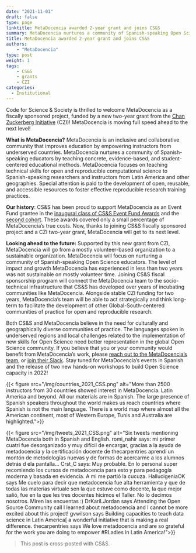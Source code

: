 ```yaml
---
date: "2021-11-01"
draft: false
type: page
linktitle: MetaDocencia awarded 2-year grant and joins CS&S 
summary: MetaDocencia nurtures a community of Spanish-speaking Open Science educators.  
title: MetaDocencia awarded 2-year grant and joins CS&S
authors: 
    - "MetaDocencia"
type: post
weight: 1
tags: 
    - CS&S
    - grants
    - CZI
categories:
  - Institutional
---
```


Code for Science & Society is thrilled to welcome MetaDocencia as a fiscally sponsored project, funded by a new two-year grant from the [Chan Zuckerberg Initiative](https://czi.co/OpenScience) (CZI)! MetaDocencia is moving full speed ahead to the next level! 
 
**What is MetaDocencia?** MetaDocencia is an inclusive and collaborative community that improves education by empowering instructors from underserved countries. MetaDocencia nurtures a community of Spanish-speaking educators by teaching concrete, evidence-based, and student-centered educational methods. MetaDocencia focuses on teaching technical skills for open and reproducible computational science to Spanish-speaking researchers and instructors from Latin America and other geographies. Special attention is paid to the development of open, reusable, and accessible resources to foster effective reproducible research training practices. 
 
**Our history**: CS&S has been proud to support MetaDocencia as an Event Fund grantee in the [inaugural class of CS&S Event Fund Awards](https://eventfund.codeforscience.org/announcing/) and the [second cohort](https://eventfund.codeforscience.org/announcing-the-new-cohort-of-event-fund-grantees/). These awards covered only a small percentage of MetaDocencia’s true costs. Now, thanks to joining CS&S fiscally sponsored project and a CZI two-year grant, MetaDocencia will get to its next level. 
 
 
**Looking ahead to the future:** Supported by this new grant from CZI, MetaDocencia will go from a mostly volunteer-based organization to a sustainable organization. MetaDocencia will focus on nurturing a community of Spanish-speaking Open Science educators. The level of impact and growth MetaDocencia has experienced in less than two years was not sustainable on mostly volunteer time. Joining CS&S fiscal sponsorship program will connect the MetaDocencia team to the socio-technical infrastructure that CS&S has developed over years of incubating communities like MetaDocencia. Alongside stable CZI funding for two years, MetaDocencia’s team will be able to act strategically and think long-term to facilitate the development of other Global-South-centered communities of practice for open and reproducible research. 
 
Both CS&S and MetaDocencia believe in the need for culturally and geographically diverse communities of practice.  The languages spoken in underserved regions and local challenges related to the implementation of new skills for Open Science need better representation in the global Open Science community. If you believe that you or your community would benefit from MetaDocencia’s work, please [reach out to the MetaDocencia’s team](mailto:info@metadocencia.org), or [join their Slack](https://w3id.org/metadocencia/slack). Stay tuned for MetaDocencia’s events in Spanish and the release of two new hands-on workshops to build Open Science capacity in 2022!

{{< figure src="/img/countries_2021_CSS.png" alt="More than 2500 instructors from 30 countries showed interest in MetaDocencia. Latin America and beyond. All our materials are in Spanish. The large presence of Spanish speakers throughout the world makes us reach countries where Spanish is not the main language. There is a world map where almost all the American continent, most of Western Europe, Tunis and Australia are highlighted.">}}


{{< figure src="/img/tweets_2021_CSS.png" alt="Six tweets mentioning MetaDocencia both in Spanish and English. romi_nahir says: mi primer cuatri fue desorganizado y muy difícil de encargar, gracias a la ayuda de metadocencia y la certificación docente de thecarpentries aprendí un montón de metodologías nuevas y de formas de acercarme a los alumnos detrás d ela pantalla... Crst_C says: Muy probable. En lo personal super recomiendo los cursos de metadocencia para esto y para pedagogía moderna y basada en evidencia. A mi me partió la cucuza. HallucigeniaOK says Me cuelo para decir que metadocencia fue alta herramienta y que de todas las materias virtuale sen la que estuve como docente, la que mejor salió, fue en la que les tres docentes hicimos el Taller. No lo decimos nosotros. Miren las encuentas :) DrKariLJordan says Attending the Open Source Community call I learned about metadocencia and I cannot be more excited about this project! gvwilson says Building capacities to teach data science in Latin America[ a wonderful initiative that is making a real difference. thecarpentries says We love metadocencia and are so grateful for the work you are doing to empower #RLadies in Latin America!">}}

> This post is cross-posted with CS&S.

